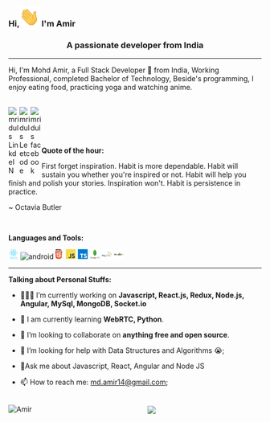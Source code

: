 ### Hi,<img src="https://raw.githubusercontent.com/ABSphreak/ABSphreak/master/gifs/Hi.gif" width="40px" /> I'm Amir
<h3 align="center">A passionate developer from India</h3>

<hr/>

Hi, I'm Mohd Amir, a Full Stack Developer 🚀 from India, Working Professional, completed Bachelor of Technology,
Beside's programming, I enjoy eating food, practicing yoga and watching anime.

<br/>
<a href="https://www.linkedin.com/in/amir1411/">
  <img align="left" alt="mriduls LinkdeIN" width="22px" src="https://cdn.jsdelivr.net/npm/simple-icons@v3/icons/linkedin.svg" />
</a>
<a href="https://leetcode.com/user3321H/">
  <img align="left" alt="mriduls Leetcode" width="22px" src="https://cdn.jsdelivr.net/npm/simple-icons@v3/icons/leetcode.svg" />
</a>
<a href="https://www.facebook.com/Usgamir/">
  <img align="left" alt="mriduls facebook" width="22px" src="https://img.icons8.com/dusk/64/000000/facebook-new--v2.png" />
</a>
<br/>
<br/>
<pre>

</pre>

**Quote of the hour:**

First forget inspiration. Habit is more dependable. Habit will sustain you whether you're inspired or not. Habit will help you finish and polish your stories. Inspiration won't. Habit is persistence in practice.

~ Octavia Butler
<pre>

</pre>
**Languages and Tools:**  

<p align="left"><img src="https://raw.githubusercontent.com/devicons/devicon/master/icons/react/react-original-wordmark.svg" alt="react" width="20" height="20"/> <img src="https://github.com/ReactiveX/rxjs/blob/master/docs_app/assets/Rx_Logo_S.png" alt="android" width="20" height="20"/><img src="https://raw.githubusercontent.com/devicons/devicon/master/icons/html5/html5-original-wordmark.svg" alt="html5" width="20" height="20"/> <img src="https://raw.githubusercontent.com/devicons/devicon/master/icons/javascript/javascript-original.svg" alt="javascript" width="20" height="20"/> <img src="https://raw.githubusercontent.com/devicons/devicon/master/icons/typescript/typescript-original.svg" alt="typescript" width="20" height="20"/> <img src="https://raw.githubusercontent.com/devicons/devicon/master/icons/mongodb/mongodb-original-wordmark.svg" alt="mongodb" width="20" height="20"/> <img src="https://raw.githubusercontent.com/devicons/devicon/master/icons/mysql/mysql-original-wordmark.svg" alt="mysql" width="20" height="20"/> <img src="https://raw.githubusercontent.com/devicons/devicon/master/icons/nodejs/nodejs-original-wordmark.svg" alt="nodejs" width="20" height="20"/></p><p align="center"> 

<hr/>


**Talking about Personal Stuffs:**

- 👨🏽‍💻 I’m currently working on **Javascript, React.js, Redux, Node.js, Angular, MySql, MongoDB, Socket.io**

- 🌱 I am currently learning **WebRTC, Python**. 

- 👯 I’m looking to collaborate on **anything free and open source**.

- 🤔 I’m looking for help with Data Structures and Algorithms 😭;

- 💬Ask me about Javascript, React, Angular and Node JS

- 📫 How to reach me: md.amir14@gmail.com;
 
<br/>

<img align="left" width="55%"  src="https://github-readme-stats.vercel.app/api?username=amir1411&show_icons=true&include_all_commits=true&theme=react&hide_border=false" alt="Amir" /> 
<img align="center" src="https://github-readme-stats.vercel.app/api/top-langs/?username=amir1411&layout=compact&theme=buefy&hide_border=true" />
      
